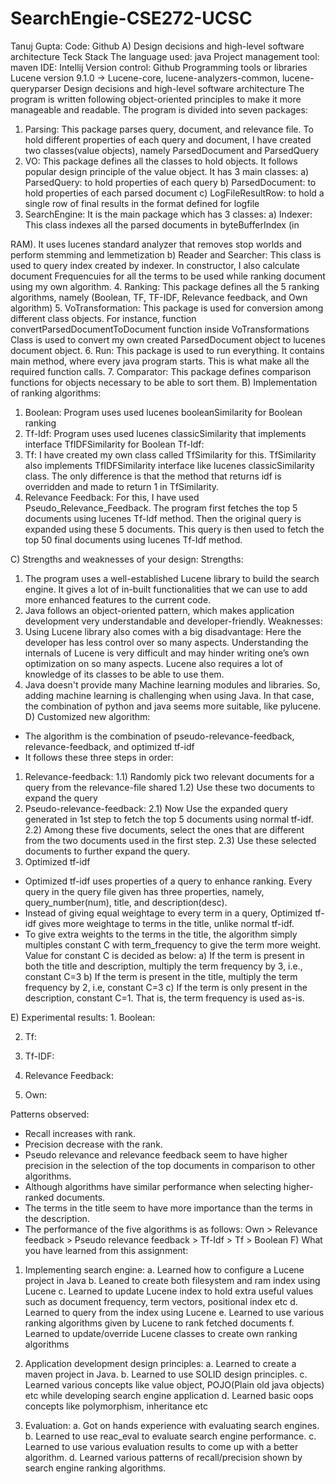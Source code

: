 # SearchEngie-CSE272-UCSC

Tanuj Gupta:
Code: Github
A) Design decisions and high-level software
architecture
Teck Stack
The language used: java
Project management tool: maven IDE: Intellij
Version control: Github
Programming tools or libraries
Lucene version 9.1.0 ->
Lucene-core, lucene-analyzers-common, lucene-queryparser
Design decisions and high-level software architecture
The program is written following object-oriented principles to make it more manageable and readable. The program is divided into seven packages:
1. Parsing:
   This package parses query, document, and relevance file. To hold different properties of each query and document, I have created two classes(value objects), namely ParsedDocument and ParsedQuery
2. VO:
   This package defines all the classes to hold objects. It follows popular design principle of the value object. It has 3 main classes:
   a) ParsedQuery: to hold properties of each query
   b) ParsedDocument: to hold properties of each parsed document
   c) LogFileResultRow: to hold a single row of final results in the format defined for logfile
3. SearchEngine:
   It is the main package which has 3 classes:
   a) Indexer: This class indexes all the parsed documents in byteBufferIndex (in

RAM). It uses lucenes standard analyzer that removes stop worlds and perform stemming and lemmetization
b) Reader and Searcher: This class is used to query index created by indexer. In constructor, I also calculate document Frequencuies for all the terms to be used while ranking document using my own algorithm.
4. Ranking:
   This package defines all the 5 ranking algorithms, namely (Boolean, TF, TF-IDF, Relevance feedback, and Own algorithm)
5. VoTransformation:
   This package is used for conversion among different class objects. For instance, function convertParsedDocumentToDocument function inside VoTransformations
   Class is used to convert my own created ParsedDocument object to lucenes document object.
6. Run:
   This package is used to run everything. It contains main method, where every java program starts. This is what make all the required function calls.
7. Comparator:
   This package defines comparison functions for objects necessary to be able to sort them.
   B) Implementation of ranking algorithms:
1. Boolean: Program uses used lucenes booleanSimilarity for Boolean ranking
2. Tf-Idf: Program uses used lucenes classicSimilarity that implements interface
   TfIDFSimilarity for Boolean Tf-Idf:
3. Tf: I have created my own class called TfSimilarity for this. TfSimilarity also
   implements TfIDFSimilarity interface like lucenes classicSimilarity class. The only difference is that the method that returns idf is overridden and made to return 1 in TfSimilarity.
4. Relevance Feedback: For this, I have used Pseudo_Relevance_Feedback. The program first fetches the top 5 documents using lucenes Tf-Idf method. Then the original query is expanded using these 5 documents. This query is then used to fetch the top 50 final documents using lucenes Tf-Idf method.

C) Strengths and weaknesses of your design:
Strengths:
1. The program uses a well-established Lucene library to build the search engine. It gives a lot of in-built functionalities that we can use to add more enhanced features to the current code.
2. Java follows an object-oriented pattern, which makes application development very understandable and developer-friendly.
   Weaknesses:
1. Using Lucene library also comes with a big disadvantage:
   Here the developer has less control over so many aspects. Understanding the internals of Lucene is very difficult and may hinder writing one’s own optimization on so many aspects.
   Lucene also requires a lot of knowledge of its classes to be able to use them.
2. Java doesn't provide many Machine learning modules and libraries. So, adding machine learning is challenging when using Java. In that case, the combination of python and java seems more suitable, like pylucene.
   D) Customized new algorithm:
- The algorithm is the combination of pseudo-relevance-feedback, relevance-feedback, and optimized tf-idf
- It follows these three steps in order:
1. Relevance-feedback:
   1.1) Randomly pick two relevant documents for a query from the relevance-file shared
   1.2) Use these two documents to expand the query
2. Pseudo-relevance-feedback:
   2.1) Now Use the expanded query generated in 1st step to fetch the top 5 documents using normal tf-idf.
   2.2) Among these five documents, select the ones that are different from the two documents used in the first step.
   2.3) Use these selected documents to further expand the query.
3. Optimized tf-idf

- Optimized tf-idf uses properties of a query to enhance ranking. Every query in the query file given has three properties, namely, query_number(num), title, and description(desc).
- Instead of giving equal weightage to every term in a query, Optimized tf-idf gives more weightage to terms in the title, unlike normal tf-idf.
- To give extra weights to the terms in the title, the algorithm simply multiples constant C with term_frequency to give the term more weight. Value for constant C is decided as below:
  a) If the term is present in both the title and description, multiply the term frequency by 3, i.e., constant C=3
  b) If the term is present in the title, multiply the term frequency by 2, i.e, constant C=3
  c) If the term is only present in the description, constant C=1. That is, the term frequency is used as-is.

E) Experimental results: 1. Boolean:

2. Tf:

3. Tf-IDF:

4. Relevance Feedback:

5. Own:

Patterns observed:
- Recall increases with rank.
- Precision decrease with the rank.
- Pseudo relevance and relevance feedback seem to have higher precision in the
  selection of the top documents in comparison to other algorithms.
- Although algorithms have similar performance when selecting higher-ranked
  documents.
- The terms in the title seem to have more importance than the terms in the
  description.
- The performance of the five algorithms is as follows:
  Own > Relevance feedback > Pseudo relevance feedback > Tf-Idf > Tf > Boolean
  F) What you have learned from this assignment:
1. Implementing search engine:
   a. Learned how to configure a Lucene project in Java
   b. Leaned to create both filesystem and ram index using Lucene
   c. Learned to update Lucene index to hold extra useful values such as
   document frequency, term vectors, positional index etc
   d. Learned to query from the index using Lucene
   e. Learned to use various ranking algorithms given by Lucene to rank
   fetched documents
   f. Learned to update/override Lucene classes to create own ranking
   algorithms
2. Application development design principles:
   a. Learned to create a maven project in Java.
   b. Learned to use SOLID design principles.
   c. Learned various concepts like value object, POJO(Plain old java objects)
   etc while developing search engine application
   d. Learned basic oops concepts like polymorphism, inheritance etc

3. Evaluation:
   a. Got on hands experience with evaluating search engines.
   b. Learned to use reac_eval to evaluate search engine performance.
   c. Learned to use various evaluation results to come up with a better
   algorithm.
   d. Learned various patterns of recall/precision shown by search engine
   ranking algorithms.
